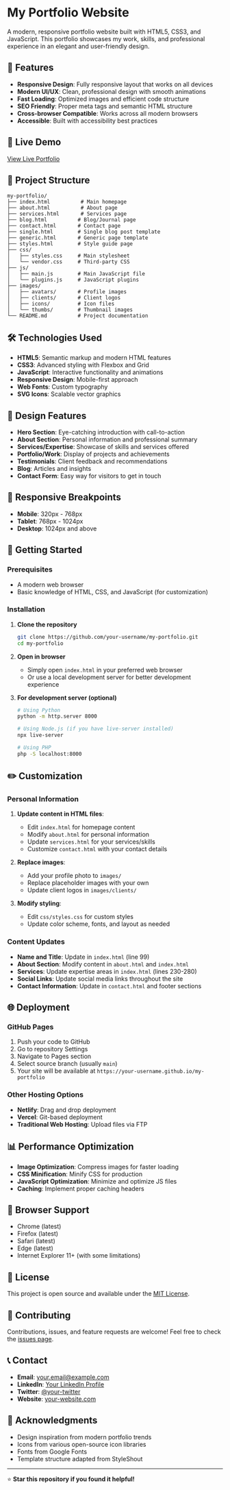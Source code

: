 # My Portfolio Website

A modern, responsive portfolio website built with HTML5, CSS3, and JavaScript. This portfolio showcases my work, skills, and professional experience in an elegant and user-friendly design.

## 🌟 Features

- **Responsive Design**: Fully responsive layout that works on all devices
- **Modern UI/UX**: Clean, professional design with smooth animations
- **Fast Loading**: Optimized images and efficient code structure
- **SEO Friendly**: Proper meta tags and semantic HTML structure
- **Cross-browser Compatible**: Works across all modern browsers
- **Accessible**: Built with accessibility best practices

## 🚀 Live Demo

[View Live Portfolio](https://your-username.github.io/my-portfolio)

## 📁 Project Structure

```
my-portfolio/
├── index.html          # Main homepage
├── about.html          # About page
├── services.html       # Services page
├── blog.html          # Blog/Journal page
├── contact.html       # Contact page
├── single.html        # Single blog post template
├── generic.html       # Generic page template
├── styles.html        # Style guide page
├── css/
│   ├── styles.css     # Main stylesheet
│   └── vendor.css     # Third-party CSS
├── js/
│   ├── main.js        # Main JavaScript file
│   └── plugins.js     # JavaScript plugins
├── images/
│   ├── avatars/       # Profile images
│   ├── clients/       # Client logos
│   ├── icons/         # Icon files
│   └── thumbs/        # Thumbnail images
└── README.md          # Project documentation
```

## 🛠️ Technologies Used

- **HTML5**: Semantic markup and modern HTML features
- **CSS3**: Advanced styling with Flexbox and Grid
- **JavaScript**: Interactive functionality and animations
- **Responsive Design**: Mobile-first approach
- **Web Fonts**: Custom typography
- **SVG Icons**: Scalable vector graphics

## 🎨 Design Features

- **Hero Section**: Eye-catching introduction with call-to-action
- **About Section**: Personal information and professional summary
- **Services/Expertise**: Showcase of skills and services offered
- **Portfolio/Work**: Display of projects and achievements
- **Testimonials**: Client feedback and recommendations
- **Blog**: Articles and insights
- **Contact Form**: Easy way for visitors to get in touch

## 📱 Responsive Breakpoints

- **Mobile**: 320px - 768px
- **Tablet**: 768px - 1024px
- **Desktop**: 1024px and above

## 🚀 Getting Started

### Prerequisites

- A modern web browser
- Basic knowledge of HTML, CSS, and JavaScript (for customization)

### Installation

1. **Clone the repository**
   ```bash
   git clone https://github.com/your-username/my-portfolio.git
   cd my-portfolio
   ```

2. **Open in browser**
   - Simply open `index.html` in your preferred web browser
   - Or use a local development server for better development experience

3. **For development server (optional)**
   ```bash
   # Using Python
   python -m http.server 8000
   
   # Using Node.js (if you have live-server installed)
   npx live-server
   
   # Using PHP
   php -S localhost:8000
   ```

## ✏️ Customization

### Personal Information

1. **Update content in HTML files**:
   - Edit `index.html` for homepage content
   - Modify `about.html` for personal information
   - Update `services.html` for your services/skills
   - Customize `contact.html` with your contact details

2. **Replace images**:
   - Add your profile photo to `images/`
   - Replace placeholder images with your own
   - Update client logos in `images/clients/`

3. **Modify styling**:
   - Edit `css/styles.css` for custom styles
   - Update color scheme, fonts, and layout as needed

### Content Updates

- **Name and Title**: Update in `index.html` (line 99)
- **About Section**: Modify content in `about.html` and `index.html`
- **Services**: Update expertise areas in `index.html` (lines 230-280)
- **Social Links**: Update social media links throughout the site
- **Contact Information**: Update in `contact.html` and footer sections

## 🌐 Deployment

### GitHub Pages

1. Push your code to GitHub
2. Go to repository Settings
3. Navigate to Pages section
4. Select source branch (usually `main`)
5. Your site will be available at `https://your-username.github.io/my-portfolio`

### Other Hosting Options

- **Netlify**: Drag and drop deployment
- **Vercel**: Git-based deployment
- **Traditional Web Hosting**: Upload files via FTP

## 📊 Performance Optimization

- **Image Optimization**: Compress images for faster loading
- **CSS Minification**: Minify CSS for production
- **JavaScript Optimization**: Minimize and optimize JS files
- **Caching**: Implement proper caching headers

## 🔧 Browser Support

- Chrome (latest)
- Firefox (latest)
- Safari (latest)
- Edge (latest)
- Internet Explorer 11+ (with some limitations)

## 📝 License

This project is open source and available under the [MIT License](LICENSE).

## 🤝 Contributing

Contributions, issues, and feature requests are welcome! Feel free to check the [issues page](https://github.com/your-username/my-portfolio/issues).

## 📞 Contact

- **Email**: your.email@example.com
- **LinkedIn**: [Your LinkedIn Profile](https://linkedin.com/in/your-profile)
- **Twitter**: [@your-twitter](https://twitter.com/your-twitter)
- **Website**: [your-website.com](https://your-website.com)

## 🙏 Acknowledgments

- Design inspiration from modern portfolio trends
- Icons from various open-source icon libraries
- Fonts from Google Fonts
- Template structure adapted from StyleShout

---

⭐ **Star this repository if you found it helpful!**
